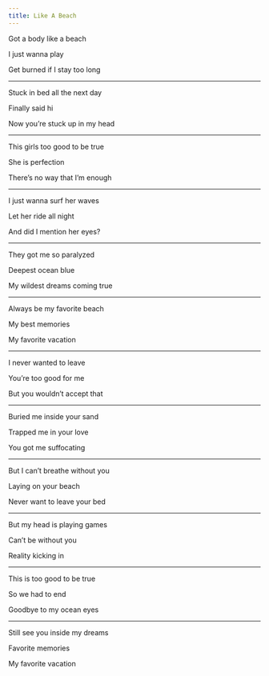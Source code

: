 ```yaml
---
title: Like A Beach 
---
```


Got a body like a beach 

I just wanna play 

Get burned if I stay too long 

---

Stuck in bed all the next day 

Finally said hi

Now you’re stuck up in my head 

---

This girls too good to be true 

She is perfection

There’s no way that I’m enough 

---

I just wanna surf her waves 

Let her ride all night 

And did I mention her eyes?

---

They got me so paralyzed 

Deepest ocean blue

My wildest dreams coming true 

---

Always be my favorite beach 

My best memories 

My favorite vacation 

---

I never wanted to leave 

You’re too good for me 

But you wouldn’t accept that 

---

Buried me inside your sand 

Trapped me in your love 

You got me suffocating 

---

But I can’t breathe without you 

Laying on your beach 

Never want to leave your bed 

---

But my head is playing games

Can’t be without you 

Reality kicking in 

---

This is too good to be true 

So we had to end 

Goodbye to my ocean eyes 

---

Still see you inside my dreams 

Favorite memories 

My favorite vacation 
